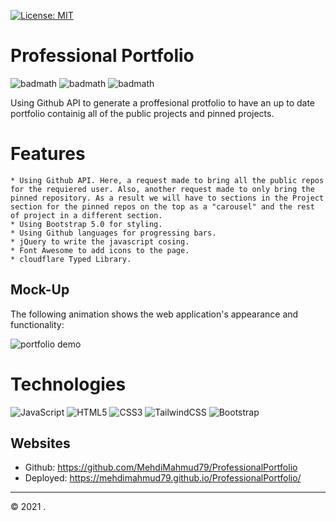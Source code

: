 [![License: MIT](https://img.shields.io/badge/License-MIT-yellow.svg)](https://opensource.org/licenses/MIT)

# Professional Portfolio

![badmath](https://img.shields.io/github/issues/MehdiMahmud79/ProfessionalPortfolio)
![badmath](https://img.shields.io/github/forks/MehdiMahmud79/ProfessionalPortfolio)
![badmath](https://img.shields.io/github/stars/MehdiMahmud79/ProfessionalPortfolio)


Using Github API to generate a proffesional protfolio to have an up to date portfolio containig all of the public projects and pinned projects.

# Features

```
* Using Github API. Here, a request made to bring all the public repos for the requiered user. Also, another request made to only bring the pinned repository. As a result we will have to sections in the Project section for the pinned repos on the top as a "carousel" and the rest of project in a different section.
* Using Bootstrap 5.0 for styling.
* Using Github languages for progressing bars.
* jQuery to write the javascript cosing.
* Font Awesome to add icons to the page.
* cloudflare Typed Library.
```


## Mock-Up

The following animation shows the web application's appearance and functionality:

![portfolio demo](./assets/screen.gif)

# Technologies
![JavaScript](https://img.shields.io/badge/javascript-%23323330.svg?style=for-the-badge&logo=javascript&logoColor=%23F7DF1E)
![HTML5](https://img.shields.io/badge/html5-%23E34F26.svg?style=for-the-badge&logo=html5&logoColor=white)
![CSS3](https://img.shields.io/badge/css3-%231572B6.svg?style=for-the-badge&logo=css3&logoColor=white)
![TailwindCSS](https://img.shields.io/badge/tailwindcss-%2338B2AC.svg?style=for-the-badge&logo=tailwind-css&logoColor=white)
![Bootstrap](https://img.shields.io/badge/bootstrap-%23563D7C.svg?style=for-the-badge&logo=bootstrap&logoColor=white)

## Websites
* Github: https://github.com/MehdiMahmud79/ProfessionalPortfolio
* Deployed: https://mehdimahmud79.github.io/ProfessionalPortfolio/

- - -
© 2021 .
